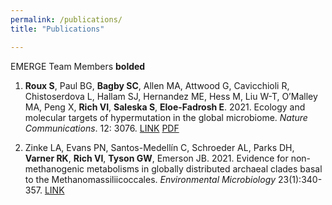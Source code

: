 ```yaml
---
permalink: /publications/
title: "Publications"

---
```


EMERGE Team Members **bolded**

1. **Roux S**, Paul BG, **Bagby SC**, Allen MA, Attwood G, Cavicchioli R, Chistoserdova L, Hallam SJ, Hernandez ME, Hess M, Liu W-T, O’Malley MA, Peng X, **Rich VI**, **Saleska S**, **Eloe-Fadrosh E**. 2021.  Ecology and molecular targets of hypermutation in the global microbiome. *Nature Communications*. 12: 3076. <a href="https://www.nature.com/articles/s41467-021-23402-7" target="_blank" rel="noopener noreferrer">LINK</a> <a href="https://www.nature.com/articles/s41467-021-23402-7.pdf" target="_blank" rel="noopener noreferrer">PDF</a>

2. Zinke LA, Evans PN, Santos-Medellín C, Schroeder AL, Parks DH, **Varner RK**, **Rich VI**, **Tyson GW**, Emerson JB. 2021. Evidence for non-methanogenic metabolisms in globally distributed archaeal clades basal to the Methanomassiliicoccales.  *Environmental Microbiology* 23(1):340-357. <a href="https://sfamjournals.onlinelibrary.wiley.com/doi/epdf/10.1111/1462-2920.15316" target="_blank" rel="noopener noreferrer">LINK</a>
